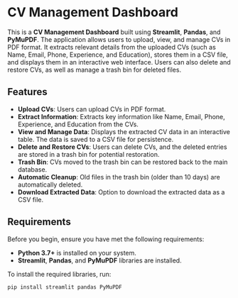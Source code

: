 # CV Management Dashboard

This is a **CV Management Dashboard** built using **Streamlit**, **Pandas**, and **PyMuPDF**. The application allows users to upload, view, and manage CVs in PDF format. It extracts relevant details from the uploaded CVs (such as Name, Email, Phone, Experience, and Education), stores them in a CSV file, and displays them in an interactive web interface. Users can also delete and restore CVs, as well as manage a trash bin for deleted files.

## Features

- **Upload CVs**: Users can upload CVs in PDF format.
- **Extract Information**: Extracts key information like Name, Email, Phone, Experience, and Education from the CVs.
- **View and Manage Data**: Displays the extracted CV data in an interactive table. The data is saved to a CSV file for persistence.
- **Delete and Restore CVs**: Users can delete CVs, and the deleted entries are stored in a trash bin for potential restoration.
- **Trash Bin**: CVs moved to the trash bin can be restored back to the main database.
- **Automatic Cleanup**: Old files in the trash bin (older than 10 days) are automatically deleted.
- **Download Extracted Data**: Option to download the extracted data as a CSV file.

## Requirements

Before you begin, ensure you have met the following requirements:

- **Python 3.7+** is installed on your system.
- **Streamlit**, **Pandas**, and **PyMuPDF** libraries are installed.

To install the required libraries, run:

```bash
pip install streamlit pandas PyMuPDF
